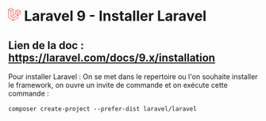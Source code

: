 # ![alt text](./img/logoLaravel.png) Laravel 9 - Installer Laravel

## <b>Lien de la doc : https://laravel.com/docs/9.x/installation</b>

Pour installer Laravel : 
On se met dans le repertoire ou l'on souhaite installer le framework, on ouvre un invite de commande et on exécute cette commande : 

    composer create-project --prefer-dist laravel/laravel 

